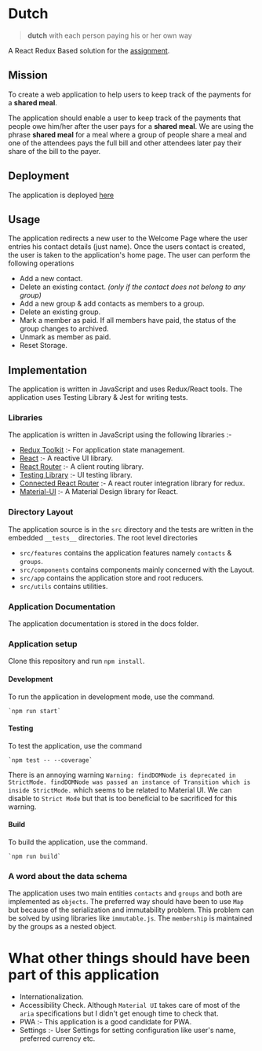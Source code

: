# Dutch
>  **dutch** with each person paying his or her own way

A React Redux Based solution for the [assignment](https://github.com/vacuumlabs-interviews/3rd-round-Taha-Siddiqi/docs/Assignment.pdf). 

## Mission
To create a web application to help users to keep track of the payments for a **shared meal**. 

The application should enable a user to keep track of the payments that people owe him/her after the user pays for a **shared meal**. We are using the phrase **shared meal** for a meal where a group of people share a meal and one of the attendees pays the full bill and other attendees later pay their share of the bill to the payer. 

## Deployment
The application is deployed [here](https://laughing-dubinsky-6072c0.netlify.app)

## Usage
The application redirects a new user to the Welcome Page where the user entries his contact details (just name). Once the users contact is created, the user is taken to the application's home page. The user can perform the following operations

- Add a new contact.
- Delete an existing contact. *(only if the contact does not belong to any group)*
- Add a new group & add contacts as members to a group.
- Delete an existing group.
- Mark a member as paid. If all members have paid, the status of the group changes to archived.
- Unmark as member as paid. 
- Reset Storage.

## Implementation
The application is written in JavaScript and uses Redux/React tools. The application uses Testing Library  & Jest for writing tests.

### Libraries
The application is written in JavaScript using the following libraries :-

- [Redux Toolkit](https://redux-toolkit.js.org) :- For application state management.
- [React](https://reactjs.org) :- A reactive UI library.
- [React Router](https://reactrouter.com) :- A client routing library.
- [Testing Library](https://testing-library.com) :- UI testing library.
- [Connected React Router](https://github.com/supasate/connected-react-router) :- A react router integration library for redux.
- [Material-UI](https://material-ui.com) :- A Material Design library for React.

### Directory Layout
The application source is in the `src` directory and the tests are written in the embedded `__tests__` directories. The root level directories 

- `src/features` contains the application features namely `contacts` & `groups`.
- `src/components` contains components mainly concerned with the Layout.
- `src/app` contains the application store and root reducers.
- `src/utils` contains utilities.

### Application Documentation
The application documentation is stored in the docs folder.

### Application setup
Clone this repository and run `npm install`.

#### Development
To run the application in development mode, use the command.

	`npm run start`

#### Testing
To test the application, use the command

	`npm test -- --coverage`


There is an annoying warning `Warning: findDOMNode is deprecated in StrictMode. findDOMNode was passed an instance of Transition which is inside StrictMode.` which seems to be related to Material UI. We can disable to `Strict Mode` but that is too beneficial to be sacrificed for this warning.


#### Build
To build the application, use the command. 

	`npm run build`

### A word about the data schema
The application uses two main entities `contacts` and `groups` and both are implemented as `objects`. The preferred way should have been to use `Map` but because of the serialization and immutability problem. This problem can be solved by using libraries like `immutable.js`. The `membership` is maintained by the groups as a nested object. 


# What other things should have been part of this application

- Internationalization.
- Accessibility Check. Although `Material UI` takes care of most of the `aria` specifications but I didn't get enough time to check that.
- PWA :- This application is a good candidate for PWA.
- Settings :- User Settings for setting configuration like user's name, preferred currency etc.

